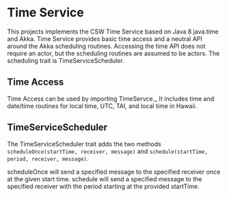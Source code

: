 Time Service
=============

This projects implements the CSW Time Service based on Java 8 java.time and Akka.
Time Service provides basic time access and a neutral API around the Akka scheduling routines.
Accessing the time API does not require an actor, but the scheduling routines
are assumed to be actors. The scheduling trait is TimeServiceScheduler.

Time Access
---------------

Time Access can be used by importing TimeServce._
It includes time and date/time routines for local time, UTC, TAI, and local time in Hawaii.

TimeServiceScheduler
----------------

The TimeServiceScheduler trait adds the two methods `scheduleOnce(startTime, receiver, message)`
and `schedule(startTime, period, receiver, message)`.

scheduleOnce will send a specified message to the specified receiver once at the given start time.
schedule will send a specified message to the specified receiver with the period starting at the
provided startTime.
